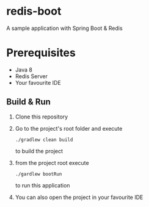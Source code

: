# redis-boot
A sample application with Spring Boot &amp; Redis

# Prerequisites
- Java 8
- Redis Server
- Your favourite IDE

## Build &amp; Run
1. Clone this repository
2. Go to the project's root folder and execute

    ```shell script
   ./gradlew clean build
    ```
   to build the project
3. from the project root execute

    ```shell script
    ./gardlew bootRun
    ```
   to run this application
4. You can also open the project in your favourite IDE 
   
